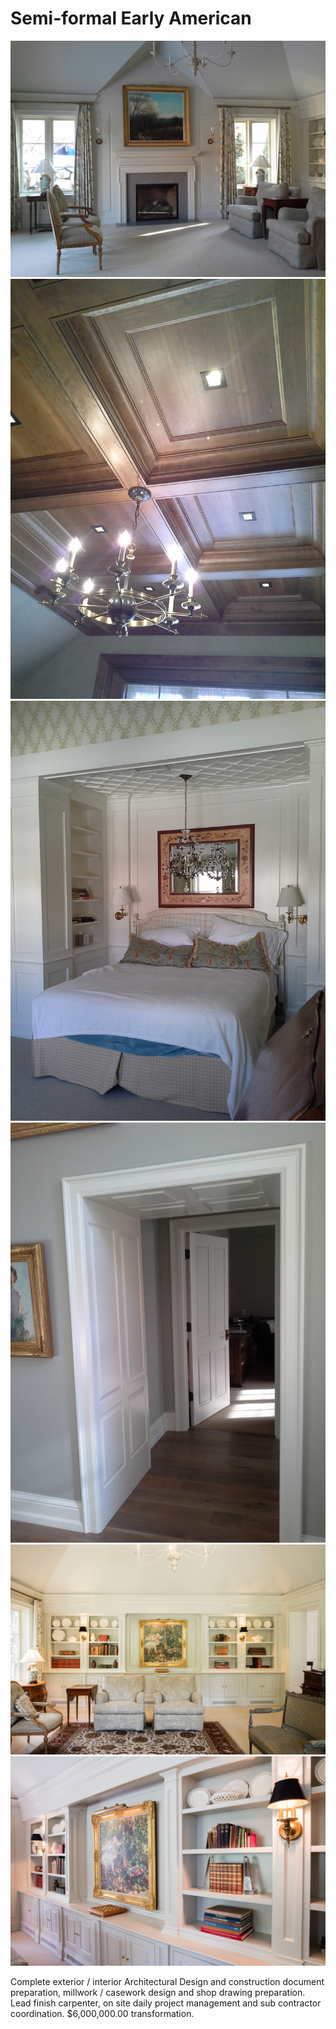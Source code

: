 # Semi-formal Early American

<div class="main-carousel">
  <img class="carousel-cell" src="/_media/portfolio/remodel/early-american/fireplace.jpg"/>
  <img class="carousel-cell" src="/_media/portfolio/remodel/early-american/chandelier.jpg"/>
  <img class="carousel-cell" src="/_media/portfolio/remodel/early-american/bedroom.jpg"/>
  <img class="carousel-cell" src="/_media/portfolio/remodel/early-american/hallway.jpg"/>
  <img class="carousel-cell" src="/_media/portfolio/remodel/early-american/painting-2.jpg"/>
  <img class="carousel-cell" src="/_media/portfolio/remodel/early-american/shelves-2.jpg"/>
</div>

Complete exterior / interior Architectural Design and construction document
preparation, millwork / casework design and shop drawing preparation. Lead
finish carpenter, on site daily project management and sub contractor
coordination. \$6,000,000.00 transformation.
